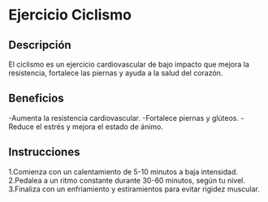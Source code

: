 # Ejercicio Ciclismo

## Descripción
El ciclismo es un ejercicio cardiovascular de bajo impacto que mejora la resistencia, fortalece las piernas y ayuda a la salud del corazón.
## Beneficios
-Aumenta la resistencia cardiovascular.
-Fortalece piernas y glúteos.
-Reduce el estrés y mejora el estado de ánimo.
## Instrucciones
1.Comienza con un calentamiento de 5-10 minutos a baja intensidad.
2.Pedalea a un ritmo constante durante 30-60 minutos, según tu nivel.
3.Finaliza con un enfriamiento y estiramientos para evitar rigidez muscular.

